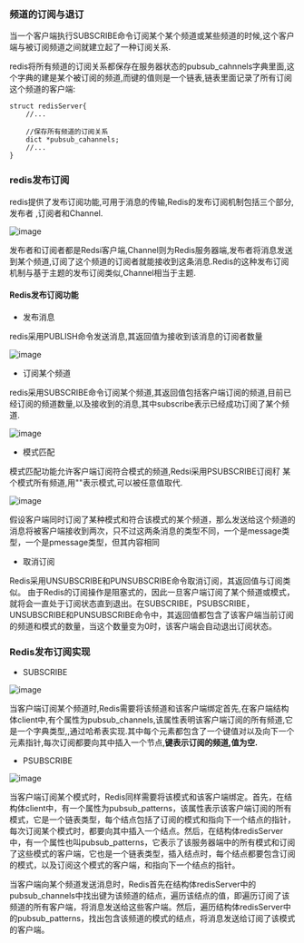 

###  频道的订阅与退订

当一个客户端执行SUBSCRIBE命令订阅某个某个频道或某些频道的时候,这个客户端与被订阅频道之间就建立起了一种订阅关系.

redis将所有频道的订阅关系都保存在服务器状态的pubsub_cahnnels字典里面,这个字典的建是某个被订阅的频道,而键的值则是一个链表,链表里面记录了所有订阅这个频道的客户端:

```
struct redisServer{
    //...
    
    //保存所有频道的订阅关系
    dict *pubsub_cahannels;
    //...
}

```

### redis发布订阅

redis提供了发布订阅功能,可用于消息的传输,Redis的发布订阅机制包括三个部分,发布者 ,订阅者和Channel.

![image](http://7xpuj1.com1.z0.glb.clouddn.com/%E5%8F%91%E5%B8%83%E8%AE%A2%E9%98%85.png)

发布者和订阅者都是Redsi客户端,Channel则为Redis服务器端,发布者将消息发送到某个频道,订阅了这个频道的订阅者就能接收到这条消息.Redis的这种发布订阅机制与基于主题的发布订阅类似,Channel相当于主题.

#### Redis发布订阅功能

- 发布消息

redis采用PUBLISH命令发送消息,其返回值为接收到该消息的订阅者数量

![image](http://img.blog.csdn.net/20170415154014186?/2/text/aHR0cDovL2Jsb2cuY3Nkbi5uZXQvd3EyNTI2/font/5a6L5L2T/fontsize/400/fill/I0JBQkFCMA==/dissolve/70/gravity/SouthEast)

- 订阅某个频道

redis采用SUBSCRIBE命令订阅某个频道,其返回值包括客户端订阅的频道,目前已经订阅的频道数量,以及接收到的消息,其中subscribe表示已经成功订阅了某个频道.

![image](http://img.blog.csdn.net/20170415155055608?/2/text/aHR0cDovL2Jsb2cuY3Nkbi5uZXQvd3EyNTI2/font/5a6L5L2T/fontsize/400/fill/I0JBQkFCMA==/dissolve/70/gravity/SouthEast)

- 模式匹配

模式匹配功能允许客户端订阅符合模式的频道,Redsi采用PSUBSCRIBE订阅䄦 某个模式所有频道,用""表示模式,可以被任意值取代.

![image](http://img.blog.csdn.net/20170415155121296?/2/text/aHR0cDovL2Jsb2cuY3Nkbi5uZXQvd3EyNTI2/font/5a6L5L2T/fontsize/400/fill/I0JBQkFCMA==/dissolve/70/gravity/SouthEast)

假设客户端同时订阅了某种模式和符合该模式的某个频道，那么发送给这个频道的消息将被客户端接收到两次，只不过这两条消息的类型不同，一个是message类型，一个是pmessage类型，但其内容相同

- 取消订阅

Redis采用UNSUBSCRIBE和PUNSUBSCRIBE命令取消订阅，其返回值与订阅类似。 
由于Redis的订阅操作是阻塞式的，因此一旦客户端订阅了某个频道或模式，就将会一直处于订阅状态直到退出。在SUBSCRIBE，PSUBSCRIBE，UNSUBSCRIBE和PUNSUBSCRIBE命令中，其返回值都包含了该客户端当前订阅的频道和模式的数量，当这个数量变为0时，该客户端会自动退出订阅状态。

### Redis发布订阅实现

- SUBSCRIBE

![image](http://img.blog.csdn.net/20170415155201828?/2/text/aHR0cDovL2Jsb2cuY3Nkbi5uZXQvd3EyNTI2/font/5a6L5L2T/fontsize/400/fill/I0JBQkFCMA==/dissolve/70/gravity/SouthEast)

当客户端订阅某个频道时,Redis需要将该频道和该客户端绑定首先,在客户端结构体client中,有个属性为pubsub_channels,该属性表明该客户端订阅的所有频道,它是一个字典类型,,通过哈希表实现.其中每个元素都包含了一个键值对以及向下一个元素指针,每次订阅都要向其中插入一个节点,**键表示订阅的频道,值为空.**

- PSUBSCRIBE

![image](http://img.blog.csdn.net/20170415155254226?/2/text/aHR0cDovL2Jsb2cuY3Nkbi5uZXQvd3EyNTI2/font/5a6L5L2T/fontsize/400/fill/I0JBQkFCMA==/dissolve/70/gravity/SouthEast)

当客户端订阅某个模式时，Redis同样需要将该模式和该客户端绑定。首先，在结构体client中，有一个属性为pubsub_patterns，该属性表示该客户端订阅的所有模式，它是一个链表类型，每个结点包括了订阅的模式和指向下一个结点的指针，每次订阅某个模式时，都要向其中插入一个结点。然后，在结构体redisServer中，有一个属性也叫pubsub_patterns，它表示了该服务器端中的所有模式和订阅了这些模式的客户端，它也是一个链表类型，插入结点时，每个结点都要包含订阅的模式，以及订阅这个模式的客户端，和指向下一个结点的指针。 

当客户端向某个频道发送消息时，Redis首先在结构体redisServer中的pubsub_channels中找出键为该频道的结点，遍历该结点的值，即遍历订阅了该频道的所有客户端，将消息发送给这些客户端。然后，遍历结构体redisServer中的pubsub_patterns，找出包含该频道的模式的结点，将消息发送给订阅了该模式的客户端。